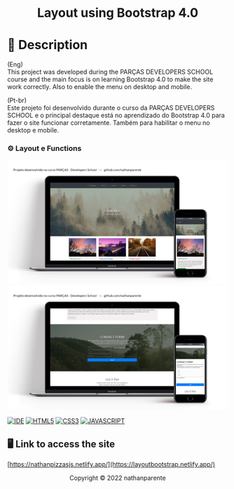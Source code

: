 <h1 align="center">Layout using Bootstrap 4.0<h1>

# 📃 Description
  
  (Eng)</br>
  This project was developed during the PARÇAS DEVELOPERS SCHOOL course and the main focus is on learning Bootstrap 4.0 to make the site work correctly.
  Also to enable the menu on desktop and mobile.
  
(Pt-br)</br>
  Este projeto foi desenvolvido durante o curso da PARÇAS DEVELOPERS SCHOOL e o principal destaque está no aprendizado do Bootstrap 4.0 para fazer o site funcionar corretamente. 
  Também para habilitar o menu no desktop e mobile.

 ### ⚙ Layout e Functions

<img src="assets/images/mockupSite01.png" alt="desktop and mobile">
<img src="assets/images/mockupSite02.png" alt="desktop and mobile">

  

  

[![IDE](https://img.shields.io/badge/Visual_studio_code-0078D4?style=for-the-badge&logo=visual%20studio%20code&logoColor=white)](https://code.visualstudio.com/)
[![HTML5](https://img.shields.io/badge/HTML5-E34F26?style=for-the-badge&logo=html5&logoColor=white)](https://developer.mozilla.org/pt-BR/docs/Web/HTML)
[![CSS3](https://img.shields.io/badge/CSS3-1572B6?style=for-the-badge&logo=css3&logoColor=white)](https://developer.mozilla.org/pt-BR/docs/Web/CSS)
[![JAVASCRIPT](https://img.shields.io/badge/JavaScript-F7DF1E?style=for-the-badge&logo=javascript&logoColor=black)](https://developer.mozilla.org/pt-BR/docs/Web/JavaScript)


## 🖥 Link to access the site
[https://nathanpizzasjs.netlify.app/](https://layoutbootstrap.netlify.app/)


<p align="center">Copyright © 2022 nathanparente</p>
